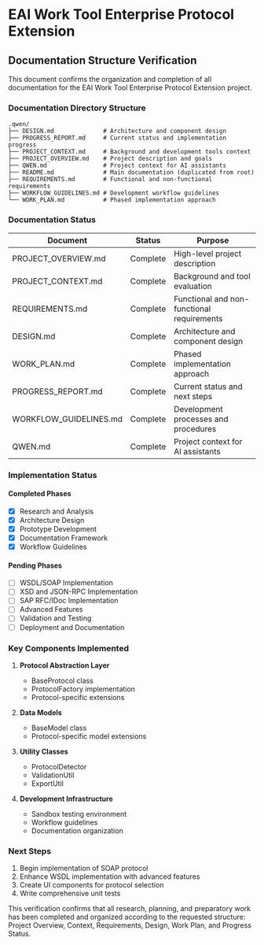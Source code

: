 # EAI Work Tool Enterprise Protocol Extension
## Documentation Structure Verification

This document confirms the organization and completion of all documentation for the EAI Work Tool Enterprise Protocol Extension project.

### Documentation Directory Structure

```
.qwen/
├── DESIGN.md              # Architecture and component design
├── PROGRESS_REPORT.md     # Current status and implementation progress
├── PROJECT_CONTEXT.md     # Background and development tools context
├── PROJECT_OVERVIEW.md    # Project description and goals
├── QWEN.md                # Project context for AI assistants
├── README.md              # Main documentation (duplicated from root)
├── REQUIREMENTS.md        # Functional and non-functional requirements
├── WORKFLOW_GUIDELINES.md # Development workflow guidelines
└── WORK_PLAN.md           # Phased implementation approach
```

### Documentation Status

| Document | Status | Purpose |
|----------|--------|---------|
| PROJECT_OVERVIEW.md | Complete | High-level project description |
| PROJECT_CONTEXT.md | Complete | Background and tool evaluation |
| REQUIREMENTS.md | Complete | Functional and non-functional requirements |
| DESIGN.md | Complete | Architecture and component design |
| WORK_PLAN.md | Complete | Phased implementation approach |
| PROGRESS_REPORT.md | Complete | Current status and next steps |
| WORKFLOW_GUIDELINES.md | Complete | Development processes and procedures |
| QWEN.md | Complete | Project context for AI assistants |

### Implementation Status

#### Completed Phases
- [x] Research and Analysis
- [x] Architecture Design
- [x] Prototype Development
- [x] Documentation Framework
- [x] Workflow Guidelines

#### Pending Phases
- [ ] WSDL/SOAP Implementation
- [ ] XSD and JSON-RPC Implementation
- [ ] SAP RFC/IDoc Implementation
- [ ] Advanced Features
- [ ] Validation and Testing
- [ ] Deployment and Documentation

### Key Components Implemented

1. **Protocol Abstraction Layer**
   - BaseProtocol class
   - ProtocolFactory implementation
   - Protocol-specific extensions

2. **Data Models**
   - BaseModel class
   - Protocol-specific model extensions

3. **Utility Classes**
   - ProtocolDetector
   - ValidationUtil
   - ExportUtil

4. **Development Infrastructure**
   - Sandbox testing environment
   - Workflow guidelines
   - Documentation organization

### Next Steps

1. Begin implementation of SOAP protocol
2. Enhance WSDL implementation with advanced features
3. Create UI components for protocol selection
4. Write comprehensive unit tests

This verification confirms that all research, planning, and preparatory work has been completed and organized according to the requested structure: Project Overview, Context, Requirements, Design, Work Plan, and Progress Status.